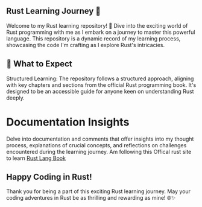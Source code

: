 ## Rust Learning Journey 🦀

Welcome to my Rust learning repository! 🌟 Dive into the exciting world of Rust programming with me as I embark on a journey to master this powerful language. This repository is a dynamic record of my learning process, showcasing the code I'm crafting as I explore Rust's intricacies.

## 🚀 What to Expect

Structured Learning: The repository follows a structured approach, aligning with key chapters and sections from the official Rust programming book. It's designed to be an accessible guide for anyone keen on understanding Rust deeply.


# Documentation Insights 
Delve into documentation and comments that offer insights into my thought process, explanations of crucial concepts, and reflections on challenges encountered during the learning journey. Am following this Offical rust site to learn [Rust Lang Book](https://doc.rust-lang.org/book/) 

## Happy Coding in Rust!
Thank you for being a part of this exciting Rust learning journey. May your coding adventures in Rust be as thrilling and rewarding as mine! 🌐✨





